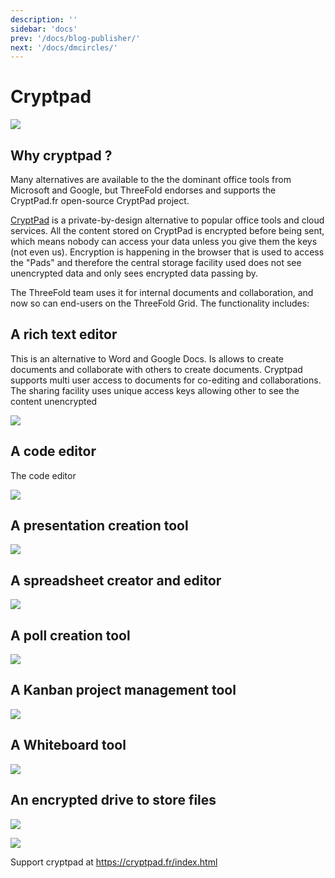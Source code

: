 ```yaml
---
description: ''
sidebar: 'docs'
prev: '/docs/blog-publisher/'
next: '/docs/dmcircles/'
---
```


# Cryptpad

![](./img/what_is_cryptpad.png)

## Why cryptpad ?

Many alternatives are available to the the dominant office tools from Microsoft and Google, but ThreeFold endorses and supports the CryptPad.fr open-source CryptPad project.

[CryptPad](https://cryptpad.fr/what-is-cryptpad.html) is a private-by-design alternative to popular office tools and cloud services. All the content stored on CryptPad is encrypted before being sent, which means nobody can access your data unless you give them the keys (not even us).  Encryption is happening in the browser that is used to access the "Pads" and therefore the central storage facility used does not see unencrypted data and only sees encrypted data passing by.

The ThreeFold team uses it for internal documents and collaboration, and now so can end-users on the ThreeFold Grid. The functionality includes:

## A rich text editor

This is an alternative to Word and Google Docs.  Is allows to create documents and collaborate with others to create documents.  Cryptpad supports multi user access to documents for co-editing and collaborations.  The sharing facility uses unique access keys allowing other to see the content unencrypted

![](./img/rich_text_editor.png)

## A code editor

The code editor 

![](./img/code_editor.png)

## A presentation creation tool

![](./img/presentation.png)

## A spreadsheet creator and editor

![](./img/spreadsheet.png)

## A poll creation tool

![](./img/poll.png)

## A Kanban project management tool

![](./img/kanban.png)

## A Whiteboard tool

![](./img/whiteboard.png)

## An encrypted drive to store files

![](./img/drive.png)

![](./img/cryptpad0.png)

Support cryptpad at https://cryptpad.fr/index.html
